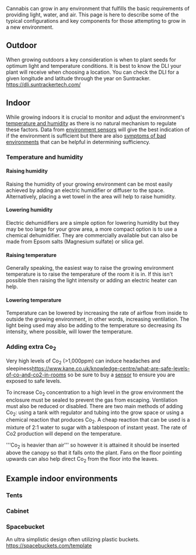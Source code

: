 Cannabis can grow in any environment that fulfills the basic requirements of providing light, water, and air. This page is here to describe some of the typical configurations and key components for those attempting to grow in a new environment. 

## Outdoor 

When growing outdoors a key consideration is when to plant seeds for optimum light and temperature conditions. It is best to know the DLI your plant will receive when choosing a location. You can check the DLI for a given longitude and latitude through the year on Suntracker. https://dli.suntrackertech.com/
## Indoor 
While growing indoors it is crucial to monitor and adjust the environment's [temperature and humidity](/Temperature_and_Humidity) as there is no natural mechanism to regulate these factors. Data from [environment sensors](/Environment_Sensors) will give the best indication of if the environment is sufficient but there are also [symptoms of bad environments](/Symptoms_of_bad_environment) that can be helpful in determining sufficiency. 

### Temperature and humidity 

#### Raising humidity 
Raising the humidity of your growing environment can be most easily achieved by adding an electric humidifier or diffuser to the space. Alternatively, placing a wet towel in the area will help to raise humidity.

#### Lowering humidity 
Electric dehumidifiers are a simple option for lowering humidity but they may be too large for your grow area, a more compact option is to use a chemical dehumidifier. They are commercially available but can also be made from Epsom salts (Magnesium sulfate) or silica gel.

#### Raising temperature 
Generally speaking, the easiest way to raise the growing environment temperature is to raise the temperature of the room it is in. If this isn't possible then raising the light intensity or adding an electric heater can help.

#### Lowering temperature 
Temperature can be lowered by increasing the rate of airflow from inside to outside the growing environment, in other words, increasing ventilation. The light being used may also be adding to the temperature so decreasing its intensity, where possible, will lower the temperature.

### Adding extra Co<sub>2</sub> 
Very high levels of Co<sub>2</sub> (>1,000ppm) can induce headaches and sleepiness<ref>https://www.kane.co.uk/knowledge-centre/what-are-safe-levels-of-co-and-co2-in-rooms</ref> so be sure to buy a [sensor](/Environment_Sensors#carbon_dioxide) to ensure you are exposed to safe levels.

To increase Co<sub>2</sub> concentration to a high level in the grow environment the enclosure must be sealed to prevent the gas from escaping. Ventilation must also be reduced or disabled. There are two main methods of adding Co<sub>2</sub>: using a tank with regulator and tubing into the grow space or using a chemical reaction that produces Co<sub>2</sub>. A cheap reaction that can be used is a mixture of 2:1 water to sugar with a tablespoon of instant yeast. The rate of Co2 production will depend on the temperature.

'''Co<sub>2</sub> is heavier than air''' so however it is attained it should be inserted above the canopy so that it falls onto the plant. Fans on the floor pointing upwards can also help direct Co<sub>2</sub> from the floor into the leaves.

## Example indoor environments 

### Tents

### Cabinet

### Spacebucket
An ultra simplistic design often utilizing plastic buckets.
https://spacebuckets.com/template
